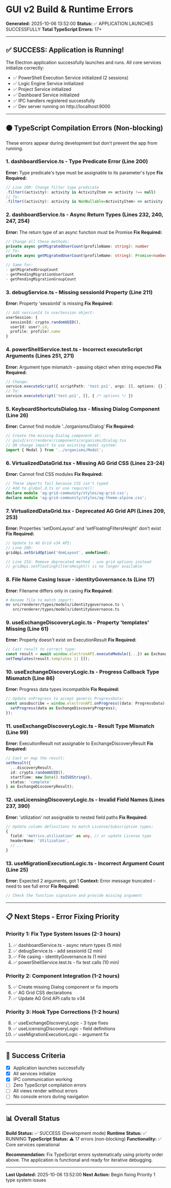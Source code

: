 # GUI v2 Build & Runtime Errors

**Generated:** 2025-10-06 13:52:00
**Status:** ✅ APPLICATION LAUNCHES SUCCESSFULLY
**Total TypeScript Errors:** 17+

---

## ✅ SUCCESS: Application is Running!

The Electron application successfully launches and runs. All core services initialize correctly:

- ✅ PowerShell Execution Service initialized (2 sessions)
- ✅ Logic Engine Service initialized
- ✅ Project Service initialized
- ✅ Dashboard Service initialized
- ✅ IPC handlers registered successfully
- ✅ Dev server running on http://localhost:9000

---

## 🟠 TypeScript Compilation Errors (Non-blocking)

These errors appear during development but don't prevent the app from running.

### 1. dashboardService.ts - Type Predicate Error (Line 200)
**Error:** Type predicate's type must be assignable to its parameter's type
**Fix Required:**
```typescript
// Line 200: Change filter type predicate
.filter((activity): activity is ActivityItem => activity !== null)
// To:
.filter((activity): activity is NonNullable<ActivityItem> => activity !== null)
```

### 2. dashboardService.ts - Async Return Types (Lines 232, 240, 247, 254)
**Error:** The return type of an async function must be Promise<T>
**Fix Required:**
```typescript
// Change all these methods:
private async getMigratedUserCount(profileName: string): number
// To:
private async getMigratedUserCount(profileName: string): Promise<number>

// Same for:
- getMigratedGroupCount
- getPendingMigrationUserCount
- getPendingMigrationGroupCount
```

### 3. debugService.ts - Missing sessionId Property (Line 211)
**Error:** Property 'sessionId' is missing
**Fix Required:**
```typescript
// Add sessionId to userSession object:
userSession: {
  sessionId: crypto.randomUUID(),
  userId: user?.id,
  profile: profile?.name
}
```

### 4. powerShellService.test.ts - Incorrect executeScript Arguments (Lines 251, 271)
**Error:** Argument type mismatch - passing object when string expected
**Fix Required:**
```typescript
// Change:
service.executeScript({ scriptPath: 'test.ps1', args: [], options: {} })
// To:
service.executeScript('test.ps1', [], { /* options */ })
```

### 5. KeyboardShortcutsDialog.tsx - Missing Dialog Component (Line 26)
**Error:** Cannot find module '../organisms/Dialog'
**Fix Required:**
```typescript
// Create the missing Dialog component at:
// guiv2/src/renderer/components/organisms/Dialog.tsx
// OR change import to use existing modal system:
import { Modal } from '../organisms/Modal';
```

### 6. VirtualizedDataGrid.tsx - Missing AG Grid CSS (Lines 23-24)
**Error:** Cannot find CSS modules
**Fix Required:**
```typescript
// These imports fail because CSS isn't typed
// Add to global.d.ts or use require():
declare module 'ag-grid-community/styles/ag-grid.css';
declare module 'ag-grid-community/styles/ag-theme-alpine.css';
```

### 7. VirtualizedDataGrid.tsx - Deprecated AG Grid API (Lines 209, 253)
**Error:** Properties 'setDomLayout' and 'setFloatingFiltersHeight' don't exist
**Fix Required:**
```typescript
// Update to AG Grid v34 API:
// Line 209:
gridApi.setGridOption('domLayout', undefined);

// Line 253: Remove deprecated method - use grid options instead
// gridApi.setFloatingFiltersHeight() is no longer available
```

### 8. File Name Casing Issue - identityGovernance.ts (Line 17)
**Error:** Filename differs only in casing
**Fix Required:**
```bash
# Rename file to match import:
mv src/renderer/types/models/identitygovernance.ts \
   src/renderer/types/models/identityGovernance.ts
```

### 9. useExchangeDiscoveryLogic.ts - Property 'templates' Missing (Line 61)
**Error:** Property doesn't exist on ExecutionResult
**Fix Required:**
```typescript
// Cast result to correct type:
const result = await window.electronAPI.executeModule({...}) as ExchangeDiscoveryResult;
setTemplates(result.templates || []);
```

### 10. useExchangeDiscoveryLogic.ts - Progress Callback Type Mismatch (Line 86)
**Error:** Progress data types incompatible
**Fix Required:**
```typescript
// Update onProgress to accept generic ProgressData:
const unsubscribe = window.electronAPI.onProgress((data: ProgressData) => {
  setProgress(data as ExchangeDiscoveryProgress);
});
```

### 11. useExchangeDiscoveryLogic.ts - Result Type Mismatch (Line 99)
**Error:** ExecutionResult not assignable to ExchangeDiscoveryResult
**Fix Required:**
```typescript
// Cast or map the result:
setResult({
  ...discoveryResult,
  id: crypto.randomUUID(),
  startTime: new Date().toISOString(),
  status: 'complete'
} as ExchangeDiscoveryResult);
```

### 12. useLicensingDiscoveryLogic.ts - Invalid Field Names (Lines 237, 390)
**Error:** 'utilization' not assignable to nested field paths
**Fix Required:**
```typescript
// Update column definitions to match License/Subscription types:
{
  field: 'metrics.utilization' as any, // or update License type
  headerName: 'Utilization',
  // ...
}
```

### 13. useMigrationExecutionLogic.ts - Incorrect Argument Count (Line 25)
**Error:** Expected 2 arguments, got 1
**Context:** Error message truncated - need to see full error
**Fix Required:**
```typescript
// Check the function signature and provide missing argument
```

---

## 📋 Next Steps - Error Fixing Priority

### Priority 1: Fix Type System Issues (2-3 hours)
1. ✅ dashboardService.ts - async return types (5 min)
2. ✅ debugService.ts - add sessionId (2 min)
3. ✅ File casing - identityGovernance.ts (1 min)
4. ✅ powerShellService.test.ts - fix test calls (10 min)

### Priority 2: Component Integration (1-2 hours)
5. ✅ Create missing Dialog component or fix imports
6. ✅ AG Grid CSS declarations
7. ✅ Update AG Grid API calls to v34

### Priority 3: Hook Type Corrections (1-2 hours)
8. ✅ useExchangeDiscoveryLogic - 3 type fixes
9. ✅ useLicensingDiscoveryLogic - field definitions
10. ✅ useMigrationExecutionLogic - argument fix

---

## 🎯 Success Criteria

- [x] Application launches successfully
- [x] All services initialize
- [x] IPC communication working
- [ ] Zero TypeScript compilation errors
- [ ] All views render without errors
- [ ] No console errors during navigation

---

## 📊 Overall Status

**Build Status:** ✅ SUCCESS (Development mode)
**Runtime Status:** ✅ RUNNING
**TypeScript Status:** ⚠️ 17 errors (non-blocking)
**Functionality:** ✅ Core services operational

**Recommendation:** Fix TypeScript errors systematically using priority order above. The application is functional and ready for iterative debugging.

---

**Last Updated:** 2025-10-06 13:52:00
**Next Action:** Begin fixing Priority 1 type system issues
